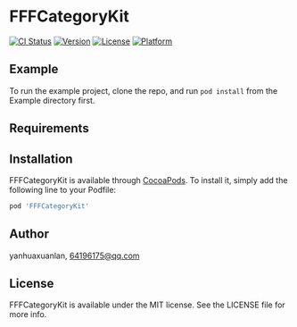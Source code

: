 # FFFCategoryKit

[![CI Status](https://img.shields.io/travis/yanhuaxuanlan/FFFCategoryKit.svg?style=flat)](https://travis-ci.org/yanhuaxuanlan/FFFCategoryKit)
[![Version](https://img.shields.io/cocoapods/v/FFFCategoryKit.svg?style=flat)](https://cocoapods.org/pods/FFFCategoryKit)
[![License](https://img.shields.io/cocoapods/l/FFFCategoryKit.svg?style=flat)](https://cocoapods.org/pods/FFFCategoryKit)
[![Platform](https://img.shields.io/cocoapods/p/FFFCategoryKit.svg?style=flat)](https://cocoapods.org/pods/FFFCategoryKit)

## Example

To run the example project, clone the repo, and run `pod install` from the Example directory first.

## Requirements

## Installation

FFFCategoryKit is available through [CocoaPods](https://cocoapods.org). To install
it, simply add the following line to your Podfile:

```ruby
pod 'FFFCategoryKit'
```

## Author

yanhuaxuanlan, 64196175@qq.com

## License

FFFCategoryKit is available under the MIT license. See the LICENSE file for more info.
